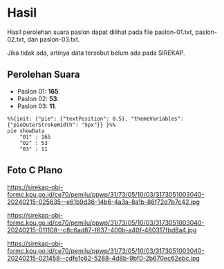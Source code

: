# Hasil

Hasil perolehan suara paslon dapat dilihat pada file paslon-01.txt, paslon-02.txt, dan paslon-03.txt.

Jika tidak ada, artinya data tersebut belum ada pada SIREKAP.

## Perolehan Suara

 * Paslon 01: **165**.
 * Paslon 02: **53**.
 * Paslon 03: **11**.

```mermaid
%%{init: {"pie": {"textPosition": 0.5}, "themeVariables": {"pieOuterStrokeWidth": "5px"}} }%%
pie showData
    "01" : 165
    "02" : 53
    "03" : 11
```
## Foto C Plano

https://sirekap-obj-formc.kpu.go.id/ce70/pemilu/ppwp/31/73/05/10/03/3173051003040-20240215-025635--e61b9d36-14b6-4a3a-8a1b-86f72d7b7c42.jpg

https://sirekap-obj-formc.kpu.go.id/ce70/pemilu/ppwp/31/73/05/10/03/3173051003040-20240215-011108--c8c6ad87-f637-400b-a40f-480317fbd8a4.jpg

https://sirekap-obj-formc.kpu.go.id/ce70/pemilu/ppwp/31/73/05/10/03/3173051003040-20240215-021458--cdfe1c62-5288-4d8b-9bf0-2b670ec62ebc.jpg
